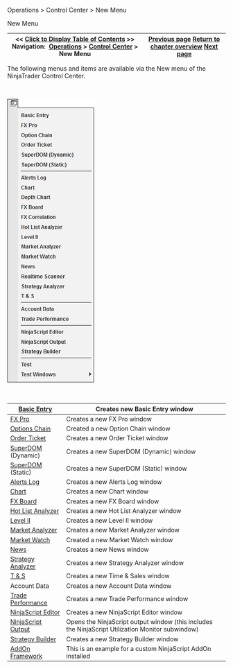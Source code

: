 ﻿


Operations \> Control Center \> New Menu






















New Menu







| \<\< [Click to Display Table of Contents](new_menu.md) \>\> **Navigation:**     [Operations](operations.md) \> [Control Center](control_center.md) \> New Menu | [Previous page](control_center.md) [Return to chapter overview](control_center.md) [Next page](tools_menu.md) |
| --- | --- |











The following menus and items are available via the New menu of the NinjaTrader Control Center.


 


![ControlCenter_FileMenu](controlcenter_filemenu.png)


 




| [Basic Entry](basic_entry.md) | Creates new Basic Entry window |
| --- | --- |
| [FX Pro](fx_pro.md) | Creates a new FX Pro window |
| [Options Chain](option-chain.md) | Created a new Option Chain window |
| [Order Ticket](order_ticket.md) | Creates a new Order Ticket window |
| [SuperDOM](superdom.md) (Dynamic) | Creates a new SuperDOM (Dynamic) window |
| [SuperDOM](superdom.md) (Static) | Creates a new SuperDOM (Static) window |
| [Alerts Log](alerts_log.md) | Creates a new Alerts Log window |
| [Chart](charts.md) | Creates a new Chart window |
| [FX Board](fx_board.md) | Creates a new FX Board window |
| [Hot List Analyzer](hot_list_analyzer.md) | Creates a new Hot List Analyzer window |
| [Level II](level_ii.md) | Creates a new Level II window |
| [Market Analyzer](market_analyzer.md) | Creates a new Market Analyzer window |
| [Market Watch](market-watch.md) | Created a new Market Watch window |
| [News](news.md) | Creates a new News window |
| [Strategy Analyzer](strategy_analyzer.md) | Creates a new Strategy Analyzer window |
| [T \& S](time__sales.md) | Creates a new Time \& Sales window |
| Account Data | Creates a new Account Data window |
| [Trade Performance](trade_performance.md) | Creates a new Trade Performance window |
| [NinjaScript Editor](editor.md) | Creates a new NinjaScript Editor window |
| [NinjaScript Output](output.md) | Opens the NinjaScript output window (this includes the NinjaScript Utilization Monitor subwindow) |
| [Strategy Builder](strategy_builder.md) | Creates a new Strategy Builder window |
| [AddOn Framework](addon_development_overview.md) | This is an example for a custom NinjaScript AddOn installed |









